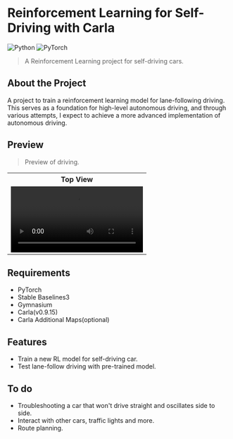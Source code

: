 # Reinforcement Learning for Self-Driving with Carla
![Python](https://img.shields.io/badge/Python-3776AB?style=for-the-badge&logo=Python&logoColor=white) ![PyTorch](https://img.shields.io/badge/PyTorch-EE4C2C?style=for-the-badge&logo=PyTorch&logoColor=white)

> A Reinforcement Learning project for self-driving cars.

## About the Project

A project to train a reinforcement learning model for lane-following driving.
This serves as a foundation for high-level autonomous driving, and through various attempts, I expect to achieve a more advanced implementation of autonomous driving.

## Preview

> Preview of driving.</br>

<div align="center">
  <table>
    <tr align="center">
      <th>Top View</th>
    </tr>
    <tr align="center">
      <td><video src="https://github.com/user-attachments/assets/90455b22-743b-4ca3-b16e-e83f7d980f85"/></td>
    </tr>
  </table>
</div>

## Requirements

- PyTorch
- Stable Baselines3
- Gymnasium
- Carla(v0.9.15)
- Carla Additional Maps(optional)

## Features

- Train a new RL model for self-driving car.
- Test lane-follow driving with pre-trained model.

## To do

- Troubleshooting a car that won't drive straight and oscillates side to side.
- Interact with other cars, traffic lights and more.
- Route planning.

